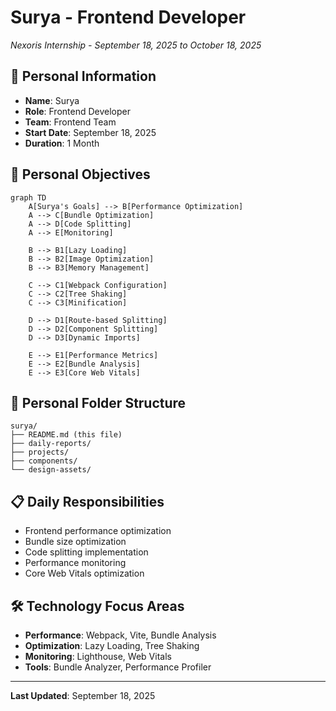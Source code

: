 # Surya - Frontend Developer
*Nexoris Internship - September 18, 2025 to October 18, 2025*

## 👤 Personal Information
- **Name**: Surya
- **Role**: Frontend Developer
- **Team**: Frontend Team
- **Start Date**: September 18, 2025
- **Duration**: 1 Month

## 🎯 Personal Objectives

```mermaid
graph TD
    A[Surya's Goals] --> B[Performance Optimization]
    A --> C[Bundle Optimization]
    A --> D[Code Splitting]
    A --> E[Monitoring]
    
    B --> B1[Lazy Loading]
    B --> B2[Image Optimization]
    B --> B3[Memory Management]
    
    C --> C1[Webpack Configuration]
    C --> C2[Tree Shaking]
    C --> C3[Minification]
    
    D --> D1[Route-based Splitting]
    D --> D2[Component Splitting]
    D --> D3[Dynamic Imports]
    
    E --> E1[Performance Metrics]
    E --> E2[Bundle Analysis]
    E --> E3[Core Web Vitals]
```

## 📁 Personal Folder Structure

```
surya/
├── README.md (this file)
├── daily-reports/
├── projects/
├── components/
└── design-assets/
```

## 📋 Daily Responsibilities
- Frontend performance optimization
- Bundle size optimization
- Code splitting implementation
- Performance monitoring
- Core Web Vitals optimization

## 🛠️ Technology Focus Areas
- **Performance**: Webpack, Vite, Bundle Analysis
- **Optimization**: Lazy Loading, Tree Shaking
- **Monitoring**: Lighthouse, Web Vitals
- **Tools**: Bundle Analyzer, Performance Profiler

---
**Last Updated**: September 18, 2025
